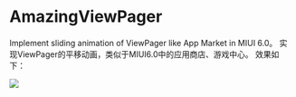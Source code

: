 # AmazingViewPager
Implement sliding animation of ViewPager like App Market in MIUI 6.0。
实现ViewPager的平移动画，类似于MIUI6.0中的应用商店、游戏中心。
效果如下：

![](https://github.com/PunishedPirate/AmazingViewPager/blob/master/demo/AmazingViewPager_Demo.gif)

